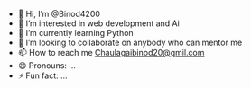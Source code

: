 - 👋 Hi, I’m @Binod4200
- 👀 I’m interested in web development and Ai
- 🌱 I’m currently learning Python
- 💞️ I’m looking to collaborate on anybody who can mentor me
- 📫 How to reach me Chaulagaibinod20@gmil.com
- 😄 Pronouns: ...
- ⚡ Fun fact: ...

<!---
Binod4200/Binod4200 is a ✨ special ✨ repository because its `README.md` (this file) appears on your GitHub profile.
You can click the Preview link to take a look at your changes.
--->
